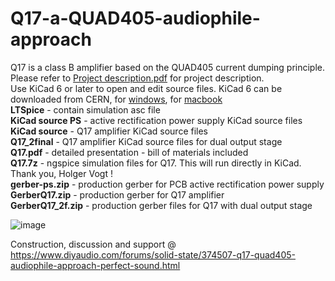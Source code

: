 # Q17-a-QUAD405-audiophile-approach
Q17 is a class B amplifier based on the QUAD405 current dumping principle.<br>
Please refer to <a href="https://github.com/tvicol/Q17-a-QUAD405-audiophile-approach/blob/main/Project%20description.pdf">Project description.pdf</a> for project description.<br>
Use KiCad 6 or later to open and edit source files.  KiCad 6 can be downloaded from CERN, for <a href="https://kicad-downloads.s3.cern.ch/index.html?prefix=windows/stable/">windows</a>, for <a href="https://kicad-downloads.s3.cern.ch/index.html?prefix=osx/stable/">macbook</a><br>
<b>LTSpice</b> - contain simulation asc file<br>
<b>KiCad source PS</b> - active rectification power supply KiCad source files<br>
<b>KiCad source</b> - Q17 amplifier KiCad source files<br>
<b>Q17_2final</b> - Q17 amplifier KiCad source files for dual output stage<br>
<b>Q17.pdf</b> - detailed presentation - bill of materials included<br>
<b>Q17.7z</b> - ngspice simulation files for Q17. This will run directly in KiCad. Thank you, Holger Vogt !<br>
<b>gerber-ps.zip</b> - production gerber for PCB active rectification power supply<br>
<b>GerberQ17.zip</b> - production gerber for Q17 amplifier<br>
<b>GerberQ17_2f.zip</b> - production gerber files for Q17 with dual output stage<br>

![image](https://user-images.githubusercontent.com/22703498/159252259-ddfc39c3-7433-49f7-a285-d0a09331d218.png)

Construction, discussion and support @ https://www.diyaudio.com/forums/solid-state/374507-q17-quad405-audiophile-approach-perfect-sound.html
